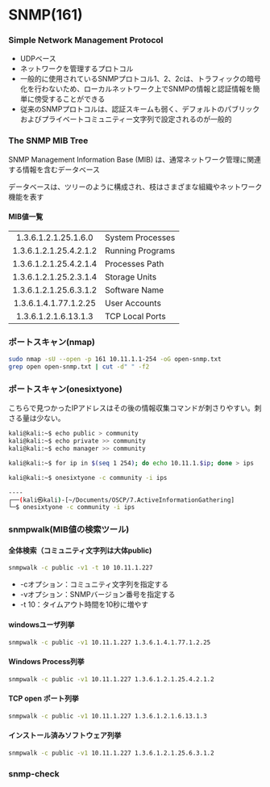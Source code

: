 # SNMP(161)

### Simple Network Management Protocol

* UDPベース
* ネットワークを管理するプロトコル
* 一般的に使用されているSNMPプロトコル1、2、2cは、トラフィックの暗号化を行わないため、ローカルネットワーク上でSNMPの情報と認証情報を簡単に傍受することができる
* 従来のSNMPプロトコルは、認証スキームも弱く、デフォルトのパブリックおよびプライベートコミュニティー文字列で設定されるのが一般的



###  The SNMP MIB Tree

SNMP Management Information Base (MIB) は、通常ネットワーク管理に関連する情報を含むデータベース

データベースは、ツリーのように構成され、枝はさまざまな組織やネットワーク機能を表す

#### MIB値一覧

|                        |                  |
| :--------------------: | ---------------- |
|  1.3.6.1.2.1.25.1.6.0  | System Processes |
| 1.3.6.1.2.1.25.4.2.1.2 | Running Programs |
| 1.3.6.1.2.1.25.4.2.1.4 | Processes Path   |
| 1.3.6.1.2.1.25.2.3.1.4 | Storage Units    |
| 1.3.6.1.2.1.25.6.3.1.2 | Software Name    |
| 1.3.6.1.4.1.77.1.2.25  | User Accounts    |
|  1.3.6.1.2.1.6.13.1.3  | TCP Local Ports  |



### ポートスキャン(nmap)

```bash
sudo nmap -sU --open -p 161 10.11.1.1-254 -oG open-snmp.txt
grep open open-snmp.txt | cut -d" " -f2
```



### ポートスキャン(onesixtyone)

こちらで見つかったIPアドレスはその後の情報収集コマンドが刺さりやすい。刺さる量は少ない。

```bash
kali@kali:~$ echo public > community
kali@kali:~$ echo private >> community
kali@kali:~$ echo manager >> community

kali@kali:~$ for ip in $(seq 1 254); do echo 10.11.1.$ip; done > ips

kali@kali:~$ onesixtyone -c community -i ips

----
┌──(kali㉿kali)-[~/Documents/OSCP/7.ActiveInformationGathering]
└─$ onesixtyone -c community -i ips 
```



### snmpwalk(MIB値の検索ツール)

#### 全体検索（コミュニティ文字列は大体public)

```bash
snmpwalk -c public -v1 -t 10 10.11.1.227
```

* -cオプション：コミュニティ文字列を指定する
* -vオプション：SNMPバージョン番号を指定する
* -t 10：タイムアウト時間を10秒に増やす



#### windowsユーザ列挙

```bash
snmpwalk -c public -v1 10.11.1.227 1.3.6.1.4.1.77.1.2.25
```



#### Windows Process列挙

```bash
snmpwalk -c public -v1 10.11.1.227 1.3.6.1.2.1.25.4.2.1.2
```



#### TCP open ポート列挙

```bash
snmpwalk -c public -v1 10.11.1.227 1.3.6.1.2.1.6.13.1.3
```



#### インストール済みソフトウェア列挙

```bash
snmpwalk -c public -v1 10.11.1.227 1.3.6.1.2.1.25.6.3.1.2
```



### snmp-check
